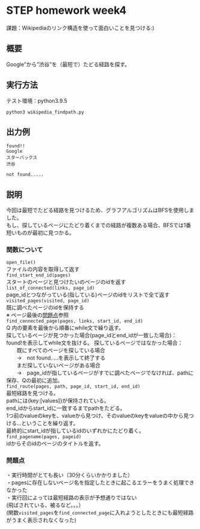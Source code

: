 # STEP homework week4  
課題：Wikipediaのリンク構造を使って面白いことを見つける:)
    
## 概要
Google”から”渋谷”を（最短で）たどる経路を探す。

## 実行方法  
テスト環境：python3.9.5  
```
python3 wikipedia_findpath.py      
```

## 出力例
```
found!!  
Google  
スターバックス
渋谷
```
```
not found.....
```

## 説明
今回は最短でたどる経路を見つけるため、グラフアルゴリズムはBFSを使用しました。  
もし、探しているページにたどり着くまでの経路が複数ある場合、BFSでは1番短いものが最初に見つかる。  

### 関数について
`open_file()`   
ファイルの内容を取得して返す  
`find_start_end_id(pages)`  
スタートのページと見つけたいのページのidを返す  
`list_of_connected(links, page_id)`  
page_idとつながっている(指している)ページのidをリストで全て返す  
`visited_pages(visited, page_id)`  
既に調べたページのidを保持する  
※ ページ最後の[問題点](#問題点)参照  
`find_connected_page(pages, links, start_id, end_id)`    
Q 内の要素を最後から順番にwhile文で繰り返す。  
探しているページが見つかった場合(page_idとend_idが一致した場合)：  
found!を表示してwhile文を抜ける。
探しているページではなかった場合：  
　　既にすべてのページを探している場合  
　　→　not found.....を表示して終了する  
　　まだ探していないページがある場合　　  
　　→　page_idが指しているページがすでに調べたページでなければ、pathに保存、Qの最初に追加。  
`find_route(pages, path, page_id, start_id, end_id)`  
最短経路を見つける。  
pathには{key:[values]}が保持されている。  
end_idからstart_idに一致するまでpathをたどる。  
1つ前のvalueのkeyを、valueから見つけ、そのvalueのkeyをvalueの中から見つける...ということを繰り返す。  
最終的にstart_idが指しているidのいずれかにたどり着く。  
`find_pagename(pages, pageid)`  
idからそのidのページのタイトルを返す。    
### 問題点  
・実行時間がとても長い（30分くらいかかりました）  
・pagesに存在しないページ名を指定したときに起こるエラーをうまく処理できなかった  
・実行回によっては最短経路の表示が予想通りではない  
  (飛ばされている、被るなど。。。）  
  (関数`visited_pages`を`find_connected_page`に入れようとしたときにも最短経路がうまく表示されなくなった)  

